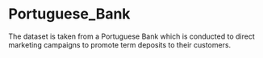 # Portuguese_Bank
The dataset is taken from a Portuguese Bank which is conducted to direct marketing campaigns to promote term deposits to their customers.
